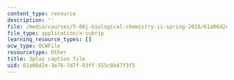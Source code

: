 ```yaml
---
content_type: resource
description: ''
file: /media/courses/5-08j-biological-chemistry-ii-spring-2016/61a06d2e3e767d7f03ff555c6b47f3f5_RBH2RVDrJYI.srt
file_type: application/x-subrip
learning_resource_types: []
ocw_type: OCWFile
resourcetype: Other
title: 3play caption file
uid: 61a06d2e-3e76-7d7f-03ff-555c6b47f3f5
---
```

